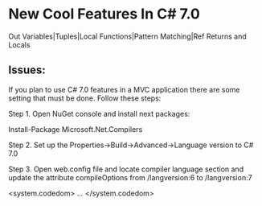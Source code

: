 # New Cool Features In C# 7.0

Out Variables|Tuples|Local Functions|Pattern Matching|Ref Returns and Locals

## Issues:

If you plan to use C# 7.0 features in a MVC application there are some setting that must be done.
Follow these steps:

Step 1. Open NuGet console and install next packages:

Install-Package Microsoft.Net.Compilers

Step 2. Set up the Properties->Build->Advanced->Language version to C# 7.0 

Step 3. Open web.config file and locate compiler language section and update the attribute compileOptions from /langversion:6 to /langversion:7  

<system.codedom>
<compilers>
<compiler language="c#;cs;csharp" extension=".cs" type="..." warningLevel="4" compilerOptions="/langversion:7 /nowarn:1659;1699;1701" />
...
</compilers>
</system.codedom>
